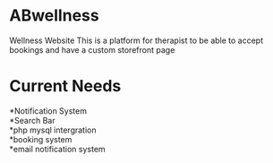 # ABwellness
Wellness Website
This is a platform for therapist to be able to accept bookings and have a custom storefront page


<h1>Current Needs</h1>

*Notification System
<br>
*Search Bar
<br>
*php mysql intergration
<br>
*booking system
<br>
*email notification system
